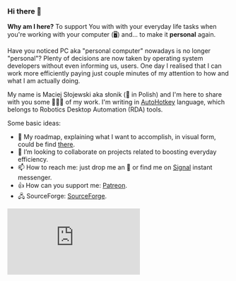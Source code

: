 ### Hi there 👋

**Why am I here?** To support You with with your everyday life tasks when you're working with your computer (🖥) and... to make it  **personal** again.

Have you noticed PC aka "personal computer" nowadays is no longer "personal"? Plenty of decisions are now taken by operating system developers without even informing us, users.  One day I realised that I can work more efficiently paying just couple minutes of my attention to how and what I am actually doing.

My name is Maciej Słojewski aka słonik (🐘 in Polish) and I'm here to share with you some 🍇🍈🍉 of my work. I'm writing in [AutoHotkey][] language, which belongs to Robotics Desktop Automation (RDA) tools.

Some basic ideas:

- 🔭 My roadmap, explaining what I want to accomplish, in visual form, could be find [there](BlockDiagrams_AHK.md).
- 👯 I’m looking to collaborate on projects related to boosting everyday efficiency.
- 📫 How to reach me: just drop me an 📧 or find me on [Signal](https://signal.org/) instant messenger.
- 👍 How can you support me: [Patreon][].
- 🖧 SourceForge: [SourceForge][].

[AutoHotkey]: https://www.autohotkey.com/
[Patreon]: https://www.patreon.com/user?u=18185391 "mslonik@Patreon"
[SourceForge]: https://hotstrings.sourceforge.io "mslonik@SourceForge"
[![Download Hotstrings](https://sourceforge.net/sflogo.php?type=13&group_id=3441014)](https://sourceforge.net/p/hotstrings/)
<!--
**mslonik/mslonik** is a ✨ _special_ ✨ repository because its `README.md` (this file) appears on your GitHub profile.

Here are some ideas to get you started:

- 🔭 I’m currently working on ...
- 🌱 I’m currently learning ...
- 👯 I’m looking to collaborate on ...
- 🤔 I’m looking for help with ...
- 💬 Ask me about ...
- 📫 How to reach me: ...
- 😄 Pronouns: ...
- ⚡ Fun fact: ...
-->
